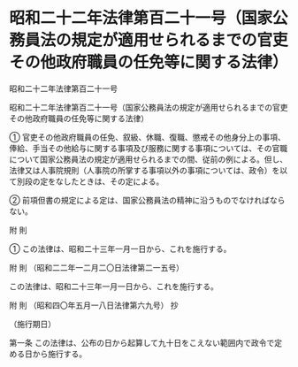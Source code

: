 # 昭和二十二年法律第百二十一号（国家公務員法の規定が適用せられるまでの官吏その他政府職員の任免等に関する法律）

昭和二十二年法律第百二十一号

昭和二十二年法律第百二十一号（国家公務員法の規定が適用せられるまでの官吏その他政府職員の任免等に関する法律）

① 官吏その他政府職員の任免、叙級、休職、復職、懲戒その他身分上の事項、俸給、手当その他給与に関する事項及び服務に関する事項については、その官職について国家公務員法の規定が適用せられるまでの間、従前の例による。但し、法律又は人事院規則（人事院の所掌する事項以外の事項については、政令）を以て別段の定をなしたときは、その定による。

② 前項但書の規定による定は、国家公務員法の精神に沿うものでなければならない。

附 則

① この法律は、昭和二十三年一月一日から、これを施行する。

附 則 （昭和二二年一二月二〇日法律第二一五号）

この法律は、昭和二十三年一月一日から、これを施行する。

附 則 （昭和四〇年五月一八日法律第六九号） 抄

（施行期日）

第一条 この法律は、公布の日から起算して九十日をこえない範囲内で政令で定める日から施行する。
